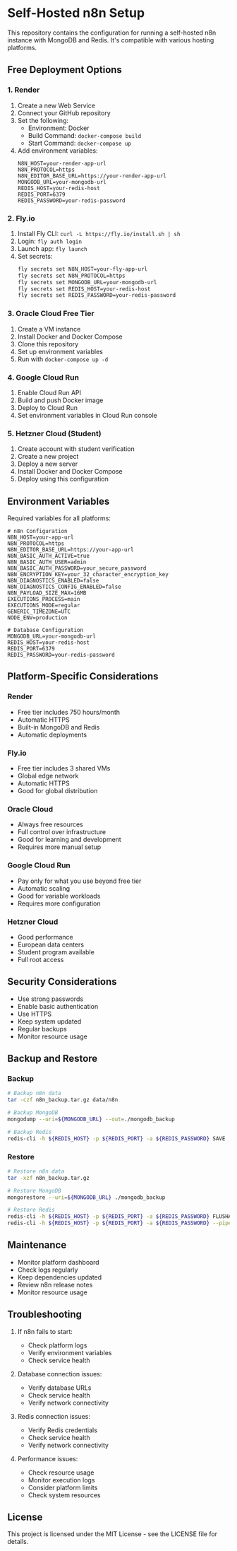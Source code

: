 # Self-Hosted n8n Setup

This repository contains the configuration for running a self-hosted n8n instance with MongoDB and Redis. It's compatible with various hosting platforms.

## Free Deployment Options

### 1. Render

1. Create a new Web Service
2. Connect your GitHub repository
3. Set the following:
   - Environment: Docker
   - Build Command: `docker-compose build`
   - Start Command: `docker-compose up`
4. Add environment variables:
   ```env
   N8N_HOST=your-render-app-url
   N8N_PROTOCOL=https
   N8N_EDITOR_BASE_URL=https://your-render-app-url
   MONGODB_URL=your-mongodb-url
   REDIS_HOST=your-redis-host
   REDIS_PORT=6379
   REDIS_PASSWORD=your-redis-password
   ```

### 2. Fly.io

1. Install Fly CLI: `curl -L https://fly.io/install.sh | sh`
2. Login: `fly auth login`
3. Launch app: `fly launch`
4. Set secrets:
   ```bash
   fly secrets set N8N_HOST=your-fly-app-url
   fly secrets set N8N_PROTOCOL=https
   fly secrets set MONGODB_URL=your-mongodb-url
   fly secrets set REDIS_HOST=your-redis-host
   fly secrets set REDIS_PASSWORD=your-redis-password
   ```

### 3. Oracle Cloud Free Tier

1. Create a VM instance
2. Install Docker and Docker Compose
3. Clone this repository
4. Set up environment variables
5. Run with `docker-compose up -d`

### 4. Google Cloud Run

1. Enable Cloud Run API
2. Build and push Docker image
3. Deploy to Cloud Run
4. Set environment variables in Cloud Run console

### 5. Hetzner Cloud (Student)

1. Create account with student verification
2. Create a new project
3. Deploy a new server
4. Install Docker and Docker Compose
5. Deploy using this configuration

## Environment Variables

Required variables for all platforms:

```env
# n8n Configuration
N8N_HOST=your-app-url
N8N_PROTOCOL=https
N8N_EDITOR_BASE_URL=https://your-app-url
N8N_BASIC_AUTH_ACTIVE=true
N8N_BASIC_AUTH_USER=admin
N8N_BASIC_AUTH_PASSWORD=your_secure_password
N8N_ENCRYPTION_KEY=your_32_character_encryption_key
N8N_DIAGNOSTICS_ENABLED=false
N8N_DIAGNOSTICS_CONFIG_ENABLED=false
N8N_PAYLOAD_SIZE_MAX=16MB
EXECUTIONS_PROCESS=main
EXECUTIONS_MODE=regular
GENERIC_TIMEZONE=UTC
NODE_ENV=production

# Database Configuration
MONGODB_URL=your-mongodb-url
REDIS_HOST=your-redis-host
REDIS_PORT=6379
REDIS_PASSWORD=your-redis-password
```

## Platform-Specific Considerations

### Render

- Free tier includes 750 hours/month
- Automatic HTTPS
- Built-in MongoDB and Redis
- Automatic deployments

### Fly.io

- Free tier includes 3 shared VMs
- Global edge network
- Automatic HTTPS
- Good for global distribution

### Oracle Cloud

- Always free resources
- Full control over infrastructure
- Good for learning and development
- Requires more manual setup

### Google Cloud Run

- Pay only for what you use beyond free tier
- Automatic scaling
- Good for variable workloads
- Requires more configuration

### Hetzner Cloud

- Good performance
- European data centers
- Student program available
- Full root access

## Security Considerations

- Use strong passwords
- Enable basic authentication
- Use HTTPS
- Keep system updated
- Regular backups
- Monitor resource usage

## Backup and Restore

### Backup

```bash
# Backup n8n data
tar -czf n8n_backup.tar.gz data/n8n

# Backup MongoDB
mongodump --uri=${MONGODB_URL} --out=./mongodb_backup

# Backup Redis
redis-cli -h ${REDIS_HOST} -p ${REDIS_PORT} -a ${REDIS_PASSWORD} SAVE
```

### Restore

```bash
# Restore n8n data
tar -xzf n8n_backup.tar.gz

# Restore MongoDB
mongorestore --uri=${MONGODB_URL} ./mongodb_backup

# Restore Redis
redis-cli -h ${REDIS_HOST} -p ${REDIS_PORT} -a ${REDIS_PASSWORD} FLUSHALL
redis-cli -h ${REDIS_HOST} -p ${REDIS_PORT} -a ${REDIS_PASSWORD} --pipe < dump.rdb
```

## Maintenance

- Monitor platform dashboard
- Check logs regularly
- Keep dependencies updated
- Review n8n release notes
- Monitor resource usage

## Troubleshooting

1. If n8n fails to start:

   - Check platform logs
   - Verify environment variables
   - Check service health

2. Database connection issues:

   - Verify database URLs
   - Check service health
   - Verify network connectivity

3. Redis connection issues:

   - Verify Redis credentials
   - Check service health
   - Verify network connectivity

4. Performance issues:
   - Check resource usage
   - Monitor execution logs
   - Consider platform limits
   - Check system resources

## License

This project is licensed under the MIT License - see the LICENSE file for details.
